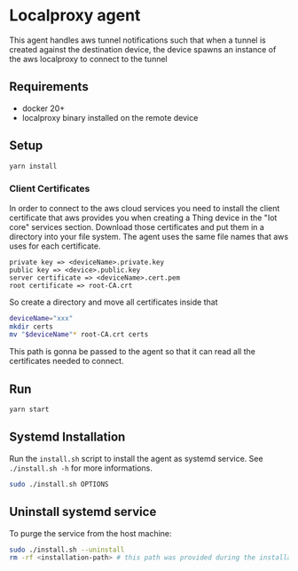 # Localproxy agent

This agent handles aws tunnel notifications such that when a tunnel is created against the destination device, the device spawns an instance of the aws localproxy to connect to the tunnel

## Requirements
- docker 20+
- localproxy binary installed on the remote device

## Setup
```bash
yarn install
```

### Client Certificates

In order to connect to the aws cloud services you need to install the client certificate that aws provides you when creating a Thing device in the "Iot core" services section.
Download those certificates and put them in a directory into your file system. The agent uses the same file names that aws uses for each certificate.

```
private key => <deviceName>.private.key
public key => <device>.public.key
server certificate => <deviceName>.cert.pem
root certificate => root-CA.crt
```

So create a directory and move all certificates inside that
```bash
deviceName="xxx"
mkdir certs
mv "$deviceName"* root-CA.crt certs
```

This path is gonna be passed to the agent so that it can read all the certificates needed to connect.

## Run
```bash
yarn start
```

## Systemd Installation

Run the `install.sh` script to install the agent as systemd service. See `./install.sh -h` for more informations.

```bash
sudo ./install.sh OPTIONS
```

## Uninstall systemd service

To purge the service from the host machine:
```bash
sudo ./install.sh --uninstall
rm -rf <installation-path> # this path was provided during the installation phase, see the help page of the script to know the default path
```